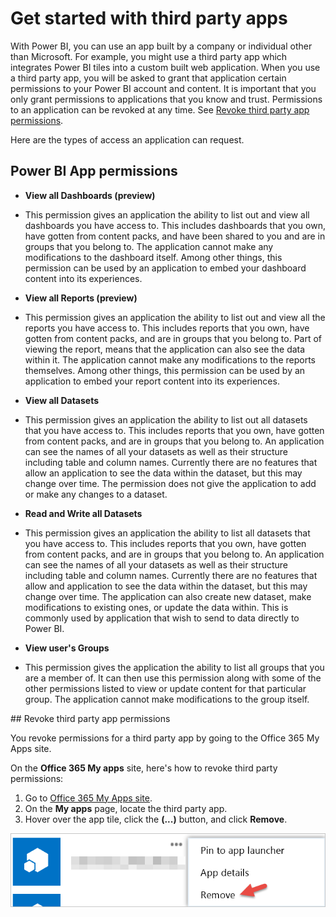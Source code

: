 <properties
   pageTitle="Power BI get started with third party apps"
   description="Power BI get started with third party apps"
   services="powerbi"
   documentationCenter=""
   authors="dvana"
   manager="mblythe"
   editor=""
   tags=""/>

<tags
   ms.service="powerbi"
   ms.devlang="NA"
   ms.topic="article"
   ms.tgt_pltfrm="NA"
   ms.workload="powerbi"
   ms.date="12/17/2015"
   ms.author="derrickv"/>

# Get started with third party apps

With Power BI, you can use an app built by a company or individual other than Microsoft. For example, you might use a third party app which integrates Power BI tiles into a custom built web application. When you use a third party app, you will be asked to grant that application certain permissions to your Power BI account and content. It is important that you only grant permissions to applications that you know and trust. Permissions to an application can be revoked at any time. See [Revoke third party app permissions](#revoke).

Here are the types of access an application can request.

## Power BI App permissions

-	**View all Dashboards (preview)**

  - This permission gives an application the ability to list out and view all dashboards you have access to. This includes dashboards that you own, have gotten from content packs, and have been shared to you and are in groups that you belong to. The application cannot make any modifications to the dashboard itself. Among other things, this permission can be used by an application to embed your dashboard content into its experiences.

-	**View all Reports (preview)**

  - This permission gives an application the ability to list out and view all the reports you have access to. This includes reports that you own, have gotten from content packs, and are in groups that you belong to. Part of viewing the report, means that the application can also see the data within it. The application cannot make any modifications to the reports themselves. Among other things, this permission can be used by an application to embed your report content into its experiences.

-	**View all Datasets**

  - This permission gives an application the ability to list out all datasets that you have access to. This includes reports that you own, have gotten from content packs, and are in groups that you belong to. An application can see the names of all your datasets as well as their structure including table and column names. Currently there are no features that allow an application to see the data within the dataset, but this may change over time.  The permission does not give the application to add or make any changes to a dataset.

-	**Read and Write all Datasets**

  - This permission gives an application the ability to list all datasets that you have access to. This includes reports that you own, have gotten from content packs, and are in groups that you belong to. An application can see the names of all your datasets as well as their structure including table and column names. Currently there are no features that allow and application to see the data within the dataset, but this may change over time. The application can also create new dataset, make modifications to existing ones, or update the data within. This is commonly used by application that wish to send to data directly to Power BI.

-	**View user's Groups**

  -  This permission gives the application the ability to list all groups that you are a member of. It can then use this permission along with some of the other permissions listed to view or update content for that particular group. The application cannot make modifications to the group itself.

<a name="revoke"/>
## Revoke third party app permissions

You revoke permissions for a third party app by going to the Office 365 My Apps site.

On the **Office 365 My apps** site, here's how to revoke third party permissions:

1. Go to [Office 365 My Apps site](https://portal.office.com/myapps).
2. On the **My apps** page, locate the third party app.
3. Hover over the app tile, click the **(...)** button, and click **Remove**.

  ![](media/powerbi-service-power-bi-get-started-third-party-apps/remove.png)
